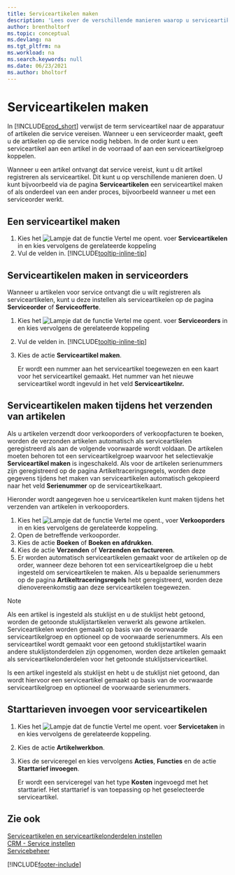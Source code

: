 ```yaml
---
title: Serviceartikelen maken
description: 'Lees over de verschillende manieren waarop u serviceartikelen kunt maken in Business Central, bijvoorbeeld binnen een serviceorder of bij het verzenden van artikelen.'
author: brentholtorf
ms.topic: conceptual
ms.devlang: na
ms.tgt_pltfrm: na
ms.workload: na
ms.search.keywords: null
ms.date: 06/23/2021
ms.author: bholtorf
---
```

# Serviceartikelen maken

In [!INCLUDE[prod_short](includes/prod_short.md)] verwijst de term serviceartikel naar de apparatuur of artikelen die service vereisen. Wanneer u een serviceorder maakt, geeft u de artikelen op die service nodig hebben. In de order kunt u een serviceartikel aan een artikel in de voorraad of aan een serviceartikelgroep koppelen.    

Wanneer u een artikel ontvangt dat service vereist, kunt u dit artikel registreren als serviceartikel. Dit kunt u op verschillende manieren doen. U kunt bijvoorbeeld via de pagina **Serviceartikelen** een serviceartikel maken of als onderdeel van een ander proces, bijvoorbeeld wanneer u met een serviceorder werkt.   

## Een serviceartikel maken

1. Kies het ![Lampje dat de functie Vertel me opent.](media/ui-search/search_small.png "Vertel me wat u wilt doen") voer **Serviceartikelen** in en kies vervolgens de gerelateerde koppeling
2. Vul de velden in. [!INCLUDE[tooltip-inline-tip](includes/tooltip-inline-tip_md.md)]  

## Serviceartikelen maken in serviceorders

Wanneer u artikelen voor service ontvangt die u wilt registreren als serviceartikelen, kunt u deze instellen als serviceartikelen op de pagina **Serviceorder** of **Serviceofferte**.  

1. Kies het ![Lampje dat de functie Vertel me opent.](media/ui-search/search_small.png "Vertel me wat u wilt doen") voer **Serviceorders** in en kies vervolgens de gerelateerde koppeling  
2. Vul de velden in. [!INCLUDE[tooltip-inline-tip](includes/tooltip-inline-tip_md.md)]  
3. Kies de actie **Serviceartikel maken**.  

    Er wordt een nummer aan het serviceartikel toegewezen en een kaart voor het serviceartikel gemaakt. Het nummer van het nieuwe serviceartikel wordt ingevuld in het veld **Serviceartikelnr.**

## Serviceartikelen maken tijdens het verzenden van artikelen

Als u artikelen verzendt door verkooporders of verkoopfacturen te boeken, worden de verzonden artikelen automatisch als serviceartikelen geregistreerd als aan de volgende voorwaarde wordt voldaan. De artikelen moeten behoren tot een serviceartikelgroep waarvoor het selectievakje **Serviceartikel maken** is ingeschakeld. Als voor de artikelen serienummers zijn geregistreerd op de pagina Artikeltraceringsregels, worden deze gegevens tijdens het maken van serviceartikelen automatisch gekopieerd naar het veld **Serienummer** op de serviceartikelkaart.  

Hieronder wordt aangegeven hoe u serviceartikelen kunt maken tijdens het verzenden van artikelen in verkooporders.  

1. Kies het ![Lampje dat de functie Vertel me opent.](media/ui-search/search_small.png "Vertel me wat u wilt doen"), voer **Verkooporders** in en kies vervolgens de gerelateerde koppeling.  
2. Open de betreffende verkooporder.  
3. Kies de actie **Boeken** of **Boeken en afdrukken**.  
4. Kies de actie **Verzenden** of **Verzenden en factureren**.  
5. Er worden automatisch serviceartikelen gemaakt voor de artikelen op de order, wanneer deze behoren tot een serviceartikelgroep die u hebt ingesteld om serviceartikelen te maken. Als u bepaalde serienummers op de pagina **Artikeltraceringsregels** hebt geregistreerd, worden deze dienovereenkomstig aan deze serviceartikelen toegewezen.  

> [!NOTE]  
>  Als een artikel is ingesteld als stuklijst en u de stuklijst hebt getoond, worden de getoonde stuklijstartikelen verwerkt als gewone artikelen. Serviceartikelen worden gemaakt op basis van de voorwaarde serviceartikelgroep en optioneel op de voorwaarde serienummers. Als een serviceartikel wordt gemaakt voor een getoond stuklijstartikel waarin andere stuklijstonderdelen zijn opgenomen, worden deze artikelen gemaakt als serviceartikelonderdelen voor het getoonde stuklijstserviceartikel.  
>   
>  Is een artikel ingesteld als stuklijst en hebt u de stuklijst niet getoond, dan wordt hiervoor een serviceartikel gemaakt op basis van de voorwaarde serviceartikelgroep en optioneel de voorwaarde serienummers.  

## Starttarieven invoegen voor serviceartikelen

1. Kies het ![Lampje dat de functie Vertel me opent.](media/ui-search/search_small.png "Vertel me wat u wilt doen") voer **Servicetaken** in en kies vervolgens de gerelateerde koppeling.
2. Kies de actie **Artikelwerkbon**.
3. Kies de serviceregel en kies vervolgens **Acties**, **Functies** en de actie **Starttarief invoegen**.  

    Er wordt een serviceregel van het type **Kosten** ingevoegd met het starttarief. Het starttarief is van toepassing op het geselecteerde serviceartikel.

## Zie ook

[Serviceartikelen en serviceartikelonderdelen instellen](service-how-setup-service-items.md)  
[CRM - Service instellen](service-setup-service.md)  
[Servicebeheer](service-service.md)  


[!INCLUDE[footer-include](includes/footer-banner.md)]
